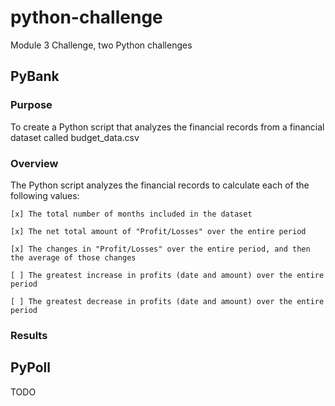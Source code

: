 # python-challenge
Module 3 Challenge, two Python challenges

## PyBank

### Purpose

To create a Python script that analyzes the financial records from a financial dataset called budget_data.csv

### Overview

The Python script analyzes the financial records to calculate each of the following values:

    [x] The total number of months included in the dataset

    [x] The net total amount of "Profit/Losses" over the entire period

    [x] The changes in "Profit/Losses" over the entire period, and then the average of those changes

    [ ] The greatest increase in profits (date and amount) over the entire period

    [ ] The greatest decrease in profits (date and amount) over the entire period

### Results

## PyPoll
TODO
